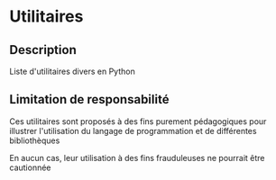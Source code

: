 # Utilitaires
## Description
Liste d'utilitaires divers en Python
## Limitation de responsabilité
Ces utilitaires sont proposés à des fins purement pédagogiques pour illustrer l'utilisation du langage de programmation et de différentes bibliothèques

En aucun cas, leur utilisation à des fins frauduleuses ne pourrait être cautionnée
